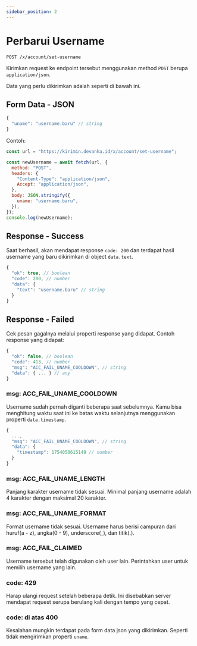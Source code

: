 ```yaml
---
sidebar_position: 2
---
```


# Perbarui Username

```text title='HTTP(S)'
POST /x/account/set-username
```

Kirimkan request ke endpoint tersebut menggunakan method `POST` berupa `application/json`.

Data yang perlu dikirimkan adalah seperti di bawah ini.

## Form Data - JSON

```javascript
{
  "uname": "username.baru" // string
}
```

Contoh:

```javascript
const url = "https://kirimin.devanka.id/x/account/set-username";

const newUsername = await fetch(url, {
  method: "POST",
  headers: {
    "Content-Type": "application/json",
    Accept: "application/json",
  },
  body: JSON.stringify({
    uname: "username.baru",
  }),
});
console.log(newUsername);
```

## Response - Success

Saat berhasil, akan mendapat response `code: 200` dan terdapat hasil username yang baru dikirimkan di object `data.text`.

```javascript
{
  "ok": true, // boolean
  "code": 200, // number
  "data": {
    "text": "username.baru" // string
  }
}
```

## Response - Failed

Cek pesan gagalnya melalui properti response yang didapat. Contoh response yang didapat:

```javascript
{
  "ok": false, // boolean
  "code": 413, // number
  "msg": "ACC_FAIL_UNAME_COOLDOWN", // string
  "data": { ... } // any
}
```

### msg: ACC_FAIL_UNAME_COOLDOWN

Username sudah pernah diganti beberapa saat sebelumnya. Kamu bisa menghitung waktu saat ini ke batas waktu selanjutnya menggunakan properti `data.timestamp`.

```javascript
{
  ...,
  "msg": "ACC_FAIL_UNAME_COOLDOWN", // string
  "data": {
    "timestamp": 1754050615149 // number
  }
}
```

### msg: ACC_FAIL_UNAME_LENGTH

Panjang karakter username tidak sesuai. Minimal panjang username adalah 4 karakter dengan maksimal 20 karakter.

### msg: ACC_FAIL_UNAME_FORMAT

Format username tidak sesuai. Username harus berisi campuran dari huruf(a - z), angka(0 - 9), underscore(\_), dan titik(.).

### msg: ACC_FAIL_CLAIMED

Username tersebut telah digunakan oleh user lain. Perintahkan user untuk memilih username yang lain.

### code: 429

Harap ulangi request setelah beberapa detik. Ini disebabkan server mendapat request serupa berulang kali dengan tempo yang cepat.

### code: di atas 400

Kesalahan mungkin terdapat pada form data json yang dikirimkan. Seperti tidak mengirimkan properti `uname`.
